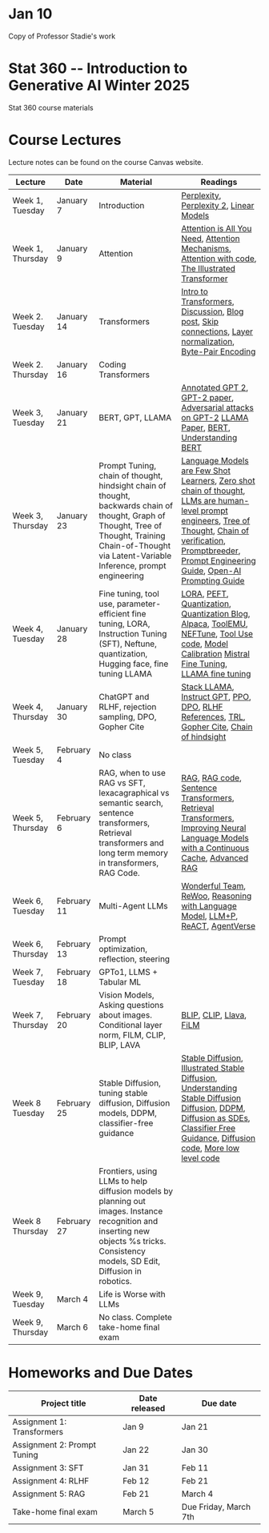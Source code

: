 # Jan 10
Copy of Professor Stadie's work

# Stat 360 -- Introduction to Generative AI Winter 2025
Stat 360 course materials



# Course Lectures 

Lecture notes can be found on the course Canvas website. 


| Lecture                  |  Date | Material | Readings                
|--------------------------|-------|----------|----------------------------|
| Week 1, Tuesday        | January 7 |   Introduction  | [Perplexity](https://thegradient.pub/understanding-evaluation-metrics-for-language-models/), [Perplexity 2](https://web.stanford.edu/~jurafsky/slp3/3.pdf), [Linear Models](https://see.stanford.edu/materials/aimlcs229/cs229-notes1.pdf)  |
| Week 1, Thursday         | January 9  | Attention |  [Attention is All You Need](https://arxiv.org/pdf/1706.03762.pdf), [Attention Mechanisms](https://lilianweng.github.io/posts/2018-06-24-attention/), [Attention with code](https://sebastianraschka.com/blog/2023/self-attention-from-scratch.html), [The Illustrated Transformer](https://jalammar.github.io/illustrated-transformer/) |
| Week 2. Tuesday       | January 14 | Transformers |  [Intro to Transformers](https://arxiv.org/pdf/2304.10557.pdf), [Discussion](https://www.columbia.edu/~jsl2239/transformers.html), [Blog post](https://peterbloem.nl/blog/transformers), [Skip connections](https://theaisummer.com/skip-connections/), [Layer normalization](https://www.kaggle.com/code/halflingwizard/how-does-layer-normalization-work), [Byte-Pair Encoding](https://huggingface.co/learn/nlp-course/chapter6/5?fw=pt) |
| Week 2. Thursday       | January 16 | Coding Transformers |   |
| Week 3, Tuesday       | January 21| BERT, GPT, LLAMA | [Annotated GPT 2](https://jalammar.github.io/illustrated-gpt2/),  [GPT-2 paper](https://d4mucfpksywv.cloudfront.net/better-language-models/language_models_are_unsupervised_multitask_learners.pdf), [Adversarial attacks on GPT-2](https://arxiv.org/abs/2012.07805) [LLAMA Paper](https://scontent-ord5-1.xx.fbcdn.net/v/t39.8562-6/333078981_693988129081760_4712707815225756708_n.pdf?_nc_cat=108&ccb=1-7&_nc_sid=e280be&_nc_ohc=it_GnOgZ1hMAX_qDhzS&_nc_ht=scontent-ord5-1.xx&oh=00_AfCZyg0NnnD2SfBipL7DBQ467rntvBHugEZo7maieJZNTQ&oe=65ACEFE2), [BERT](https://arxiv.org/pdf/1810.04805.pdf), [Understanding BERT](https://jalammar.github.io/illustrated-bert/)|
| Week 3, Thursday         | January 23| Prompt Tuning, chain of thought, hindsight chain of thought, backwards chain of thought, Graph of Thought, Tree of Thought, Training Chain-of-Thought via Latent-Variable Inference, prompt engineering | [Language Models are Few Shot Learners](https://arxiv.org/abs/2005.14165), [Zero shot chain of thought](https://arxiv.org/abs/2205.11916), [LLMs are human-level prompt engineers](https://arxiv.org/abs/2211.01910), [Tree of Thought](https://arxiv.org/abs/2305.10601), [Chain of verification](https://arxiv.org/abs/2309.11495), [Promptbreeder](https://arxiv.org/abs/2309.16797), [Prompt Engineering Guide](https://github.com/dair-ai/Prompt-Engineering-Guide?tab=readme-ov-file), [Open-AI Prompting Guide](https://platform.openai.com/docs/guides/prompt-engineering/six-strategies-for-getting-better-results)  |
| Week 4, Tuesday       | January 28| Fine tuning, tool use, parameter-efficient fine tuning, LORA, Instruction Tuning (SFT), Neftune, quantization, Hugging face, fine tuning LLAMA  | [LORA](https://arxiv.org/abs/2106.09685), [PEFT](https://huggingface.co/blog/peft), [Quantization](https://arxiv.org/abs/2305.14314), [Quantization Blog](https://lilianweng.github.io/posts/2023-01-10-inference-optimization/),  [Alpaca](https://crfm.stanford.edu/2023/03/13/alpaca.html), [ToolEMU](https://toolemu.com/), [NEFTune](https://arxiv.org/abs/2310.05914), [Tool Use code](https://python.langchain.com/docs/modules/agents/how_to/intermediate_steps), [Model Calibration](https://arxiv.org/abs/2012.15723) [Mistral Fine Tuning](https://github.com/brevdev/notebooks/blob/main/mistral-finetune-own-data.ipynb), [LLAMA fine tuning](https://github.com/facebookresearch/llama-recipes/blob/main/examples/quickstart.ipynb)|
| Week 4, Thursday    | January 30| ChatGPT and RLHF, rejection sampling, DPO, Gopher Cite   |[Stack LLAMA](https://huggingface.co/blog/stackllama), [Instruct GPT](https://arxiv.org/pdf/2203.02155.pdf), [PPO](https://arxiv.org/abs/1707.06347), [DPO](https://arxiv.org/abs/2305.18290), [RLHF References](https://github.com/opendilab/awesome-RLHF), [TRL](https://github.com/huggingface/trl), [Gopher Cite](https://arxiv.org/abs/2203.11147), [Chain of hindsight](https://arxiv.org/abs/2302.02676) |
| Week 5, Tuesday         | February 4| No class | |
| Week 5, Thursday     | February 6|  RAG, when to use RAG vs SFT, lexacagraphical vs semantic search, sentence transformers, Retrieval transformers and long term memory in transformers, RAG Code. | [RAG](https://arxiv.org/pdf/2312.10997.pdf), [RAG code](https://python.langchain.com/docs/use_cases/question_answering/#quickstart), [Sentence Transformers](https://arxiv.org/abs/1908.10084), [Retrieval Transformers](https://jalammar.github.io/illustrated-retrieval-transformer/), [Improving Neural Language Models with a Continuous Cache](https://openreview.net/forum?id=B184E5qee), [Advanced RAG](https://github.com/NisaarAgharia/Advanced_RAG) |
| Week 6, Tuesday         | February 11|  Multi-Agent LLMs  | [Wonderful Team](https://wonderful-team-robotics.github.io/), [ReWoo](https://arxiv.org/abs/2305.18323), [Reasoning with Language Model](https://arxiv.org/abs/2305.14992), [LLM+P](https://arxiv.org/abs/2304.11477), [ReACT](https://arxiv.org/abs/2210.03629), [AgentVerse](https://arxiv.org/abs/2308.10848)  |
| Week 6, Thursday    | February 13| Prompt optimization, reflection, steering   | |
| Week 7, Tuesday   | February 18| GPTo1, LLMS + Tabular ML | |
| Week 7, Thursday  | February 20 | Vision Models, Asking questions about images. Conditional layer norm, FILM, CLIP, BLIP, LAVA | [BLIP](https://arxiv.org/abs/2301.12597), [CLIP](https://openai.com/research/clip), [Llava](https://llava-vl.github.io/), [FiLM](https://arxiv.org/pdf/1709.07871.pdf) |
| Week 8 Tuesday|  February 25| Stable Diffusion, tuning stable diffusion, Diffusion models, DDPM, classifier-free guidance  | [Stable Diffusion](https://en.wikipedia.org/wiki/Stable_Diffusion), [Illustrated Stable Diffusion](https://jalammar.github.io/illustrated-stable-diffusion/), [Understanding Stable Diffusion](https://scholar.harvard.edu/binxuw/classes/machine-learning-scratch/materials/stable-diffusion-scratch) [Diffusion](https://lilianweng.github.io/posts/2021-07-11-diffusion-models/), [DDPM](https://arxiv.org/abs/2006.11239), [Diffusion as SDEs](https://arxiv.org/abs/2011.13456), [Classifier Free Guidance](https://sander.ai/2022/05/26/guidance.html), [Diffusion code](https://github.com/huggingface/diffusion-models-class/blob/main/unit1/01_introduction_to_diffusers.ipynb), [More low level code](https://github.com/acids-ircam/diffusion_models/blob/main/diffusion_03_waveform.ipynb) |
| Week 8 Thursday|  February 27| Frontiers, using LLMs to help diffusion models by planning out images. Instance recognition and inserting new objects %s tricks. Consistency models, SD Edit,  Diffusion in robotics.           | | 
| Week 9, Tuesday  |  March 4| Life is Worse with LLMs |  |
| Week 9, Thursday   |  March 6| No class. Complete take-home final exam   |  |


# Homeworks and Due Dates


| Project title                  | Date released | Due date                
|--------------------------------|---------------|-------------------------|
|   Assignment 1: Transformers      | Jan 9   | Jan 21  |
|     Assignment 2: Prompt Tuning      |  Jan 22   |Jan 30  |
|     Assignment 3: SFT      |  Jan 31   |Feb 11  |
|     Assignment 4: RLHF      |  Feb 12   |Feb 21  |
|     Assignment 5: RAG      |  Feb 21   |March 4  |
|  Take-home final exam      |    March 5   | Due Friday, March 7th  |
